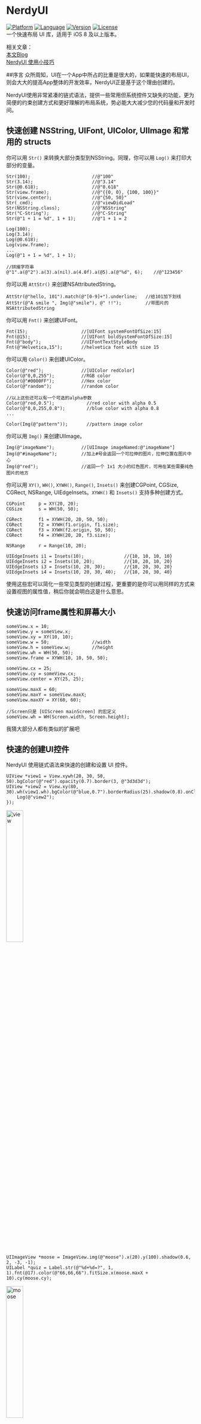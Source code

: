 # NerdyUI
[![Platform](http://cocoapod-badges.herokuapp.com/p/NerdyUI/badge.png)](https://cocoapods.org/pods/NerdyUI)
[![Language](https://camo.githubusercontent.com/329dad681452751ddf3fed2c8a32d2c4515ae03b/687474703a2f2f696d672e736869656c64732e696f2f62616467652f6c616e67756167652d4f626a432d627269676874677265656e2e7376673f7374796c653d666c6174)](https://cocoapods.org/pods/NerdyUI)
[![Version](http://cocoapod-badges.herokuapp.com/v/NerdyUI/badge.png)](https://cocoapods.org/pods/NerdyUI)
[![License](http://cocoapod-badges.herokuapp.com/l/NerdyUI/badge.png)](https://cocoapods.org/pods/NerdyUI)   
一个快速布局 UI 库，适用于 iOS 8 及以上版本。

相关文章：  
[本文Blog](http://www.jianshu.com/p/ac47c4826a19)     
[NerdyUI 使用小技巧](http://www.jianshu.com/p/c9ac29fb634e)

##序言
众所周知，UI在一个App中所占的比重是很大的，如果能快速的布局UI，则会大大的提高App整体的开发效率，NerdyUI正是基于这个理由创建的。

NerdyUI使用非常紧凑的链式语法，提供一些常用但系统控件又缺失的功能，更为简便的约束创建方式和更好理解的布局系统，势必能大大减少您的代码量和开发时间。

## 快速创建 NSString, UIFont, UIColor, UIImage 和常用的 structs

你可以用 `Str()` 来转换大部分类型到NSString。同理，你可以用 `Log()` 来打印大部分的变量。

	Str(100);				     	//@"100"
	Str(3.14);						//@"3.14"
	Str(@0.618);					//@"0.618"
	Str(view.frame);				//@"{{0, 0}, {100, 100}}"
	Str(view.center);				//@"{50, 50}"
	Str(_cmd);						//@"viewDidLoad"
	Str(NSString.class);			//@"NSString"
	Str("C-String");				//@"C-String"
	Str(@"1 + 1 = %d", 1 + 1);		//@"1 + 1 = 2

	Log(100);
	Log(3.14);
	Log(@0.618);
	Log(view.frame);
	...
	Log(@"1 + 1 = %d", 1 + 1);

    //拼接字符串
    @"1".a(@"2").a(3).a(nil).a(4.0f).a(@5).a(@"%d", 6);    //@"123456"
	
你可以用 `AttStr()` 来创建NSAttributedString。

	AttStr(@"hello, 101").match(@"[0-9]+").underline;	//给101加下划线
	AttStr(@"A smile ", Img(@"smile"), @" !!");			//带图片的NSAttributedString
	
你可以用 `Fnt()` 来创建UIFont。

	Fnt(15);					//[UIFont systemFontOfSize:15]
	Fnt(@15);					//[UIFont boldSystemFontOfSize:15]
	Fnt(@"body");				//UIFontTextStyleBody
	Fnt(@"Helvetica,15");		//helvetica font with size 15
	
你可以用 `Color()` 来创建UIColor。

	Color(@"red");				//[UIColor redColor]
	Color(@"0,0,255");			//RGB color
	Color(@"#0000FF");			//Hex color
	Color(@"random");			//random color

    //以上这些还可以有一个可选的alpha参数
    Color(@"red,0.5");            //red color with alpha 0.5
    Color(@"0,0,255,0.8");        //blue color with alpha 0.8
    ...

    Color(Img(@"pattern"));       //pattern image color
	
你可以用 `Img()` 来创建UIImage。

	Img(@"imageName");			//[UIImage imageNamed:@"imageName"]
	Img(@"#imageName");			//加上#号会返回一个可拉伸的图片，拉伸位置在图片中心
	Img(@"red");				//返回一个 1x1 大小的红色图片，可用在某些需要纯色图片的地方
	
你可以用 `XY()`, `WH()`, `XYWH()`, `Range()`, `Insets()` 来创建CGPoint, CGSize, CGRect, NSRange, UIEdgeInsets。`XYWH()` 和 `Insets()` 支持多种创建方式。

	CGPoint		p = XY(20, 20);
	CGSize	 	s = WH(50, 50);
	
	CGRect	    f1 = XYWH(20, 20, 50, 50);
	CGRect		f2 = XYWH(f1.origin, f1.size);
	CGRect		f3 = XYWH(f2.origin, 50, 50);
	CGRect		f4 = XYWH(20, 20, f3.size);
	
	NSRange		r = Range(10, 20);
	
	UIEdgeInsets i1 = Insets(10);				//{10, 10, 10, 10}
	UIEdgeInsets i2 = Insets(10, 20);			//{10, 20, 10, 20}
	UIEdgeInsets i3 = Insets(10, 20, 30);		//{10, 20, 30, 20}
	UIEdgeInsets i4 = Insets(10, 20, 30, 40);	//{10, 20, 30, 40}
	
使用这些宏可以简化一些常见类型的创建过程，更重要的是你可以用同样的方式来设置视图的属性值，稍后你就会明白这是什么意思。

## 快速访问frame属性和屏幕大小

	someView.x = 10;
	someView.y = someView.x;
	someView.xy = XY(10, 10);
	someView.w = 50;				//width
	someView.h = someView.w;		//height
	someView.wh = WH(50, 50);
	someView.frame = XYWH(10, 10, 50, 50);
	
	someView.cx = 25;
	someView.cy = someView.cx;
	someView.center = XY(25, 25);
	
	someView.maxX = 60;
	someView.maxY = someView.maxX;
	someView.maxXY = XY(60, 60);
	
    //Screen只是 [UIScreen mainScreen] 的宏定义
	someView.wh = WH(Screen.width, Screen.height);

我猜大部分人都有类似的扩展吧

## 快速的创建UI控件
NerdyUI 使用链式语法来快速的创建和设置 UI 控件。

	UIView *view1 = View.xywh(20, 30, 50, 50).bgColor(@"red").opacity(0.7).border(3, @"3d3d3d");
    UIView *view2 = View.xy(80, 30).wh(view1.wh).bgColor(@"blue,0.7").borderRadius(25).shadow(0.8).onClick(^{
        Log(@"view2");
    });

<img src="./res/view.png" alt="view" width="30%" />

	UIImageView *moose = ImageView.img(@"moose").x(20).y(100).shadow(0.6, 2, -3, -1);
    UILabel *quiz = Label.str(@"%d+%d=?", 1, 1).fnt(@17).color(@"66,66,66").fitSize.x(moose.maxX + 10).cy(moose.cy);

<img src="./res/moose.png" alt="moose" width="30%" />

    //如果后续不需要再访问 title 的属性，定义为 id 可以减少一些代码量
	id title = AttStr(@"TAP ME").fnt(15).underline.range(0, 3).fnt(@18).color(@"random");
    UIButton *button1 = Button.str(title).insets(5, 10).fitSize.border(1).xy(20, 150).onClick(^(UIButton *btn) {
    	//Exp() 可在任何位置执行任意代码
        quiz.text = Str(@"%d+%d=%d", 1, 1, Exp(btn.tag += 1)); 
        [quiz sizeToFit];
    });
    
    UIButton *button2 = Button.str(@"HAT").highColor(@"brown").img(@"hat").gap(8);
    button2.xywh(button1.frame).x(button1.maxX + 10).borderRadius(5).bgImg(@"blue,0.5").highBgImg(@"orange");
    //.highBgImg() 可以用来设置 UIButton 的 highlightedBackgroundColor，这是一个非常有用的功能
    
<img src="./res/button.gif" alt="button" width="50%" />

    id pinField = TextField.x(button1.x).y(button1.maxY + 15).wh(170, 30).onChange(^(NSString *text) {
    	//这里的 self 已经自动做了 weakify 处理, 不用担心会有引用循环
        [(id)[self.view viewWithTag:101] setText:text];
    }).numberKeyboard.maxLength(4).hint(@"pin code").fnt(15).roundStyle;
    
    id textView = TextView.xywh(20, 240, 170, 100).border(1).insets(8).hint(@"placeholder").fnt([pinField font]).tg(101);

<img src="./res/input.gif" alt="input" width="50%" />

正如你所看到的，大部分链式属性还是比较简单明了的。有一些属性非常的灵活，可以接受不同类型的参数。顺便说一下，`View` 只是 `[UIView new]` 的宏定义，`Label` 只是 `[UILabel new]` 的宏定义，其他几个UI类也一样（就是类名去掉 UI )。

你可以用 `.opacity()` 和 `.tg()` 来设置视图的 alpha 和 tag 值.

你可以用 `.x()`, `.y()`, `.xy()`, `.w()`, `.h()`, `.wh()`, `.xywh()`, `.cx()`, `.cy()`, `.cxy()`, `.maxX()`, `.maxY()`, `.maxXY()` 等来设置视图的大小和位置。

你可以用 `.touchEnabled`, `.touchDisabled`, `.invisible` 来设置视图是否可点和是否可见。

你可以用 `.flexibleLeft`, `.flexibleRight`, `.flexibleTop`, `.flexibleBottom`,   `.flexibleLR`, `.flexibleTB`, `.flexibleLRTB`, `.flexibleWidth`, `.flexibleHeight`, `.flexibleWH` 等来设置autoresizingMask。

你可以用 `.centerAlignment`, `.rightAlignment` 等来设置对齐属性。

你可以用 `.fnt()` 来设置字体，它能接受的参数跟 `Fnt()` 一样。

你可以用 `.str()` 来设置 text 或者 attribtedText， 它能接受的参数跟 `Str()` 一样。

你可以用 `.img()`, `.highImg()`, `.bgImg()` 和 `.highBgImg()` 来设置 image, highlightedImage, backgroundImage 和 highlightedBackgroundImage。 他们能接受的参数跟 `Img()` 一样。

你可以用 `.tint()`, `.color()`, `.bgColor()`, `.highColor()` 来设置 tintColor, textColor, backgroundColor 和 highlightedTextColor, 它们能接受的参数跟 `Color()` 一样。

你可以用 `.border()`, `.borderRadius()` 和 `.shadow()` 来设置边框和阴影。

你可以用 `.fitWidth`, `.fitHeight` 和 `.fitSize` 来改变视图的大小，使它的大小刚好能包含视图的内容。

你可以用 `.onClick()` 来给任何视图添加一个单击事件。

至于 UITextField  和 UITextView, 你可以用 `.hint()` 来设置 placeholder, `.maxLength()` 来限制输入文本的长度, `.onChange()` 来添加一个文本改变事件。

如果是 UIButton, UITextField 和 UITextView, 你还可以使用 `.insets()` 来添加一些padding。

这里列出的只是一部分属性，你可以到对应的扩展头文件里看完整的属性列表。

##UILabel扩展
以前如果想给UILabel添加行间距，必须使用NSAttributedString。现在你只需要使用 `.lineGap()` 设置一下就行了。

另一个很有的扩展功能是链接，你只需要使用 `AttStr()` 来创建一个NSAttributedString， 并标记其中一部分为 `.linkForLabel`，那么标记的那部分自动就会变成链接。然后你只需要用 `.onLink()` 来给UILabel 添加一个链接点击事件就行了。

	id str = @"Lorem ipsum 20 dolor sit er elit lamet, consectetaur cillium #adipisicing pecu, sed do #eiusmod tempor incididunt ut labore et 3.14 dolore magna aliqua.";
    id attStr = AttStr(str).range(0, 5).match(@"lamet").match(@"[0-9.]+").matchHashTag.linkForLabel;
	
	Label.str(attStr).multiline.lineGap(10).xywh(self.view.bounds).onLink(^(NSString *text) {
        Log(text);
    }).addTo(self.view);

<img src="./res/label.gif" alt="label" width="60%" />


##快速的创建约束
有的时候手动修改 frame 会显得很麻烦。NerdyUI 提供一些链式属性和一个跟 Masonry 类似的方式来创建约束。

你可以用 `.fixWidth()`, `.fixHeight()`, `.fixWH()` 来添加宽高约束。

你可以用 `.embedIn()` 来把一个视图嵌入到它的父视图里， 这会添加上下左右的约束。

你可以用 `.horHugging()`, `.horResistance()`, `.verHugging()`, `.verResistance()`, `.lowHugging`, `.lowResistance`, `.highHugging` 和 `.highResistance` 来设置 contentHuggingPriority 和 contentCompressionResistancePriority。当有多个视图在 StackView 里时，可以用这些属性来设置允许哪些视图可以拉伸，哪些视图不可以拉伸。

对于更复杂的约束, 你可以用 `.makeCons()`, `.remakeCons()` 和 `.updateCons()` 来设置约束， 就像Masonry一样。

	ImageView.img(@"macbook").embedIn(self.view).centerMode;
	
    id hello = Label.str(@"HELLO").fnt(@20).wh(80, 80).centerAlignment;
    id mac = Label.str(@"MAC").fnt(@20).wh(80, 80).centerAlignment;
    
    //使用 .makeCons() 之前必须把当前视图加到父视图里，这里使用 .addTo() 来执行此操作
    EffectView.darkBlur.fixWH(80, 80).addTo(self.view).makeCons(^{
    	//在 .makeCons() 里你可以直接使用 make 变量，不需要显示的定义它
        make.right.equal.superview.centerX.constants(0);
        make.bottom.equal.superview.centerY.constants(0);
    }).addVibrancyChild(hello).tg(101);
    
    EffectView.extraLightBlur.fixWidth(80).fixHeight(80).addTo(self.view).makeCons(^{
        make.left.bottom.equal.view(self.view).center.constants(0, 0);
    });
    
    EffectView.lightBlur.addTo(self.view).makeCons(^{
        make.size.equal.constants(80, 80).And.center.equal.constants(40, 40);
    }).addVibrancyChild(mac);
    
    id subImg = Img(@"macbook").subImg(95, 110, 80, 80).blur(10);
    ImageView.img(subImg).addTo(self.view).makeCons(^{
        make.centerX.top.equal.view([self.view viewWithTag:101]).centerX.bottom.constants(0);
    });

![constraints](./res/constraints.png)


##快速布局
手动给每个视图添加约束稍微想一下就知道会很麻烦。幸好大部分的 UI 可以用 `HorStack()` 和 `VerStack()` 来实现。使用这两个简易版 StackView，加上上面介绍的那几个属性，很多时候你根本不需要手动显示的创建任何约束。

	_indexLabel = Label.fnt(17).color(@"darkGray").fixWidth(44).centerAlignment;
    _iconView = ImageView.fixWH(64, 64).borderRadius(10).border(Screen.onePixel, @"#CCCCCC");
    
    //用 .preferWidth() 来设置 preferredMaxLayoutWidth，有助于提高性能
    _titleLabel = Label.fnt(15).lines(2).preferWidth(Screen.width - 205);
    _categoryLabel = Label.fnt(13).color(@"darkGray");
    
    _ratingLabel = Label.fnt(11).color(@"orange");
    _countLabel = Label.fnt(11).color(@"darkGray");
    
    _actionButton = Button.fnt(@15).color(@"#0065F7").border(1, @"#0065F7").borderRadius(3);
    _actionButton.highColor(@"white").highBgImg(@"#0065F7").insets(5, 10);
    _iapLabel = Label.fnt(9).color(@"darkGray").lines(2).str(@"In-App\nPurchases").centerAlignment;
    
    //.gap() 会在每一个StackView Item 之间添加间隙
    id ratingStack = HorStack(_ratingLabel, _countLabel).gap(5);
    id midStack = VerStack(_titleLabel, _categoryLabel, ratingStack).gap(4);
    id actionStack = VerStack(_actionButton, _iapLabel).gap(4).centerAlignment;
    
    HorStack(
             _indexLabel,
             _iconView,
             @10,           //使用NSNumber可在两个 Item 之间添加间隙
             midStack,
             NERSpring,     //NERSpring是一个特殊的变量，它相当于一个弹簧，保证actionStack始终停留在最右边
             actionStack
    ).embedIn(self.contentView, 10, 0, 10, 15);

<img src="./res/appcell.png" alt="appcell" width="60%" />

这里我们模仿 AppStore 排行榜来创建一个类似的 Cell 。可以看出 HorStack (横向) 和 VerStack (竖向) 的用法非常的简单。你只需要找出最小的 Stack ，然后把它嵌到上一层的 Stack 里，重复这个过程直到最外层的 Stack 用 embedIn 来添加到它的父视图里。最后你还可以给这些视图加上一些间隙（gap）。

使用 "Debug View Hierarchy" 可以看到这些视图是怎么嵌套再一起的。

<img src="./res/appcell2.png" alt="appcell2" width="60%" />

一旦布局完，剩下的就是设置要显示的内容，其他的都不需要再动了。

##轻量级 Style
大部分链式属性都可以设置为 style。

    //全局Style
	Style(@"h1").color(@"#333333").fnt(17);
    Style(@"button").fixHeight(30).insets(0, 10).borderRadius(5);
    //局部Style
    id actionButtonStyle = Style().styles(@"button h1").bgImg(@"red").highBgImg(@"blue").highColor(@"white");

这里我们创建了两个全局 Style 和一个局部 Style。局部 Style 使用 `.styles()` 来继承那两个全局 Style。创建完之后，全局 Style 可以使用 Style 名来全局引用，局部 Style 只能使用变量名来引用。所有的 UIView（及其子类） 和 NSAttributedString 都可以引用这些 Style。

	id foo = Label.styles(@"h1").str(@"hello world");
    id bar = Button.styles(actionButtonStyle).str(@"Send Email");

##其他

你可以用 `PlainTV` 和 `GroupTV` 来创建静态的 UITableView，比如说设置页面。
	
	PlainTV(Row.str(@"Row1"), Row.str(@"Row2"), Row.str(@"Row3")).embedIn(self.view);

你可以用 `Alert` 和 `ActionSheet` 来创建并显示 UIAlert 和 UIActionSheet。

	Alert.title(@"Title").message(@"Message").action(@"OK",^{}), cancel(@"Cancel").show();
	ActionSheet.title(@"Title").message(@"Message").action(@"OK",^{}), cancel(@"Cancel").show();
	
对于NSArray, 我们提供了 `.forEach()`, `.map()`, `.filter()` 和 `.reduce()` 等这几个链式属性。

	id result = @[@1, @2, @3, @4].map(^(NSInteger n) {
        return n * 2;
    }).filter(^(NSInteger n) {
        return n < 5;
    }).reduce(^(NSInteger ac, NSInteger n) {
        return ac + n;
    });
	

##注意
在链式属性里直接使用中文字符串常量会导致后续的自动补全提示失效，一个解决方案是把中文字符串单独拿出来定义为一个变量，或者把 `.str()`, `.hint()` 等 放在最后面。

当你使用 `.onClick()`, `.onLink()`, `.onChange()` 和 `.onFinish()` 时， 里面的 `self` 已经做了 weakify 处理了，所以你不需要担心会有引用循环问题。有时候你可能需要对它做个强引用来保证它不会被提前释放。这几个属性除了可以传一个 block 之外，还可以传一个方法名来作为回调方法。

NerdyUI 使用了非常多的宏定义和类别方法，而且为了方便使用没添加任何前缀。虽然所有的名字都是经过精心挑选的，不排除有跟您自己代码或其他第三方库冲突的可能，请注意。

## 用CocoaPods安装
	pod "NerdyUI"	 




